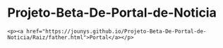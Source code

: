 # Projeto-Beta-De-Portal-de-Noticia

    <p><a href="https://jounys.github.io/Projeto-Beta-De-Portal-de-Noticia/Raiz/father.html">Portal</a></p>
 
